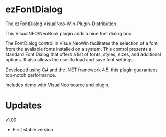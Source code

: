 # ezFontDialog
 The ezFontDialog VisualNeo-Win-Plugin-Distribution

This VisualNEO/NeoBook plugin adds a nice font dialog box.

The FontDialog control in VisualNeoWin facilitates the selection of a font from the available fonts installed on a system. This control presents a standard Font Dialog that offers a list of fonts, styles, sizes, and additional options. It also allows the user to load and save font settings.

Developed using C# and the .NET framework 4.5, this plugin guarantees top-notch performance.

Includes demo with VisualNeo source and plugin.

# Updates

v1.00
+ First stable version.